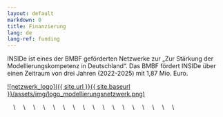 ```yaml
---
layout: default
markdown: 0
title: Finanzierung
lang: de
lang-ref: funding
---
```


INSIDe ist eines der BMBF geförderten Netzwerke zur „Zur Stärkung der Modellierungskompetenz in Deutschland“.
Das BMBF fördert INSIDe über einen Zeitraum von drei Jahren (2022-2025) mit 1,87 Mio. Euro.

<a href="https://webszh.uk-halle.de/genid/" rel="Modellierungsnetzwerk">![netzwerk_logo]({{ site.url }}{{ site.baseurl }}/assets/img/logo_modellierungsnetzwerk.png)</a>


&emsp;\\
&emsp;\\
&emsp;\\
&emsp;\\
&emsp;\\
&emsp;\\
&emsp;\\
&emsp;\\
&emsp;\\
&emsp;\\
&emsp;\\
&emsp;\\
&emsp;\\
&emsp;\\
&emsp;\\
&emsp;\\
&emsp;\\
&emsp;

